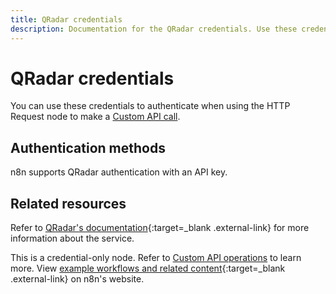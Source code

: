 ```yaml
---
title: QRadar credentials
description: Documentation for the QRadar credentials. Use these credentials to authenticate QRadar in n8n, a workflow automation platform.
---
```


# QRadar credentials

You can use these credentials to authenticate when using the HTTP Request node to make a [Custom API call](/integrations/custom-operations/).

## Authentication methods

n8n supports QRadar authentication with an API key.

## Related resources

Refer to [QRadar's documentation](https://ibmsecuritydocs.github.io/qradar_api_overview/){:target=_blank .external-link} for more information about the service.

This is a credential-only node. Refer to [Custom API operations](/integrations/custom-operations/) to learn more. View [example workflows and related content](https://n8n.io/integrations/qradar/){:target=_blank .external-link} on n8n's website.
